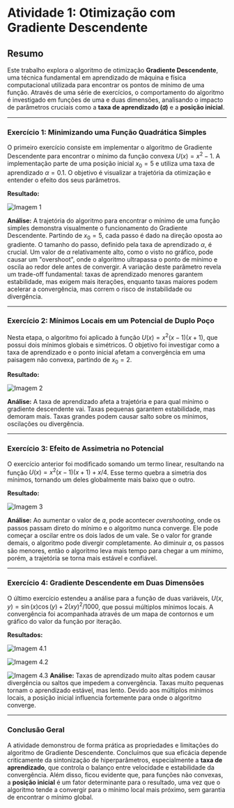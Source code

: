 # Atividade 1: Otimização com Gradiente Descendente

## Resumo

Este trabalho explora o algoritmo de otimização **Gradiente Descendente**, uma técnica fundamental em aprendizado de máquina e física computacional utilizada para encontrar os pontos de mínimo de uma função. Através de uma série de exercícios, o comportamento do algoritmo é investigado em funções de uma e duas dimensões, analisando o impacto de parâmetros cruciais como a **taxa de aprendizado (𝛼)** e a **posição inicial**.

---

### Exercício 1: Minimizando uma Função Quadrática Simples

O primeiro exercício consiste em implementar o algoritmo de Gradiente Descendente para encontrar o mínimo da função convexa $U(x) = x^2 - 1$. A implementação parte de uma posição inicial $x_0 = 5$ e utiliza uma taxa de aprendizado $\alpha = 0.1$. O objetivo é visualizar a trajetória da otimização e entender o efeito dos seus parâmetros.

**Resultado:**

![Imagem 1](./img/img_1.png)

**Análise:**
A trajetória do algoritmo para encontrar o mínimo de uma função simples demonstra visualmente o funcionamento do Gradiente Descendente. Partindo de $x_0=5$, cada passo é dado na direção oposta ao gradiente. O tamanho do passo, definido pela taxa de aprendizado $\alpha$, é crucial. Um valor de $\alpha$ relativamente alto, como o visto no gráfico, pode causar um "overshoot", onde o algoritmo ultrapassa o ponto de mínimo e oscila ao redor dele antes de convergir. A variação deste parâmetro revela um trade-off fundamental: taxas de aprendizado menores garantem estabilidade, mas exigem mais iterações, enquanto taxas maiores podem acelerar a convergência, mas correm o risco de instabilidade ou divergência.

---

### Exercício 2: Mínimos Locais em um Potencial de Duplo Poço

Nesta etapa, o algoritmo foi aplicado à função $U(x) = x^2(x-1)(x+1)$, que possui dois mínimos globais e simétricos. O objetivo foi investigar como a taxa de aprendizado e o ponto inicial afetam a convergência em uma paisagem não convexa, partindo de $x_0 = 2$.

**Resultado:**

![Imagem 2](./img/img_2.png)

**Análise:**
A taxa de aprendizado afeta a trajetória e para qual mínimo o gradiente descendente vai. Taxas pequenas garantem estabilidade, mas demoram mais. Taxas grandes podem causar salto sobre os mínimos, oscilações ou divergência.

---

### Exercício 3: Efeito de Assimetria no Potencial

O exercício anterior foi modificado somando um termo linear, resultando na função $U(x) = x^2(x-1)(x+1) + x/4$. Esse termo quebra a simetria dos mínimos, tornando um deles globalmente mais baixo que o outro.

**Resultado:**

![Imagem 3](./img/img_3.png)

**Análise:**
Ao aumentar o valor de 𝛼, pode acontecer *overshooting*, onde os passos passam direto do mínimo e o algoritmo nunca converge. Ele pode começar a oscilar entre os dois lados de um vale. Se o valor for grande demais, o algoritmo pode divergir completamente. Ao diminuir 𝛼, os passos são menores, então o algoritmo leva mais tempo para chegar a um mínimo, porém, a trajetória se torna mais estável e confiável.

---

### Exercício 4: Gradiente Descendente em Duas Dimensões

O último exercício estendeu a análise para a função de duas variáveis, $U(x,y) = \sin(x)\cos(y) + 2(xy)^2/1000$, que possui múltiplos mínimos locais. A convergência foi acompanhada através de um mapa de contornos e um gráfico do valor da função por iteração.

**Resultados:**

![Imagem 4.1](./img/img_4_1.png)

![Imagem 4.2](./img/img_4_2.png)

![Imagem 4.3](./img/img_4_3.png)
**Análise:**
Taxas de aprendizado muito altas podem causar divergência ou saltos que impedem a convergência. Taxas muito pequenas tornam o aprendizado estável, mas lento. Devido aos múltiplos mínimos locais, a posição inicial influencia fortemente para onde o algoritmo converge.

---

### Conclusão Geral

A atividade demonstrou de forma prática as propriedades e limitações do algoritmo de Gradiente Descendente. Concluímos que sua eficácia depende criticamente da sintonização de hiperparâmetros, especialmente a **taxa de aprendizado**, que controla o balanço entre velocidade e estabilidade da convergência. Além disso, ficou evidente que, para funções não convexas, a **posição inicial** é um fator determinante para o resultado, uma vez que o algoritmo tende a convergir para o mínimo local mais próximo, sem garantia de encontrar o mínimo global.